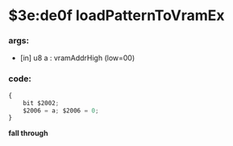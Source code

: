 ﻿
# $3e:de0f loadPatternToVramEx


### args:
+	[in] u8 a : vramAddrHigh (low=00)

### code:
```js
{
	bit $2002;
	$2006 = a; $2006 = 0;
}
```


**fall through**

